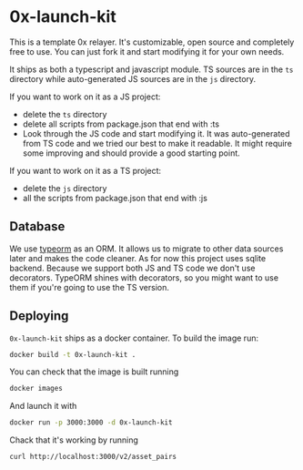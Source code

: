 # 0x-launch-kit

This is a template 0x relayer. It's customizable, open source and completely free to use. You can just fork it and start modifying it for your own needs.

It ships as both a typescript and javascript module. TS sources are in the `ts` directory while auto-generated JS sources are in the `js` directory.

If you want to work on it as a JS project:

-   delete the `ts` directory
-   delete all scripts from package.json that end with :ts
-   Look through the JS code and start modifying it. It was auto-generated from TS code and we tried our best to make it readable. It might require some improving and should provide a good starting point.

If you want to work on it as a TS project:

-   delete the `js` directory
-   all the scripts from package.json that end with :js

## Database

We use [typeorm](https://github.com/typeorm/typeorm) as an ORM. It allows us to migrate to other data sources later and makes the code cleaner.
As for now this project uses sqlite backend.
Because we support both JS and TS code we don't use decorators. TypeORM shines with decorators, so you might want to use them if you're going to use the TS version.

## Deploying

`0x-launch-kit` ships as a docker container. To build the image run:

```sh
docker build -t 0x-launch-kit .
```

You can check that the image is built running

```sh
docker images
```

And launch it with

```sh
docker run -p 3000:3000 -d 0x-launch-kit
```

Chack that it's working by running

```
curl http://localhost:3000/v2/asset_pairs
```
